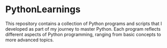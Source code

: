# PythonLearnings
This repository contains a collection of Python programs and scripts that I developed as part of my journey to master Python. Each program reflects different aspects of Python programming, ranging from basic concepts to more advanced topics. 
